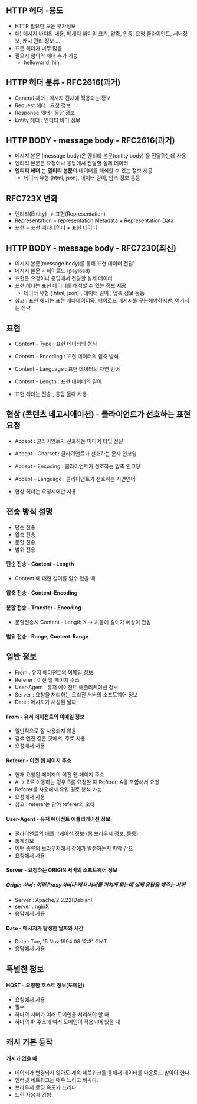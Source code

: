 
## HTTP 헤더 -용도 
- HTTP 필요한 모든 부가정보 
- 예) 메시지 바디의 내용, 메세지 바디의 크기, 압축, 인증, 요청 클라이언트, 서버정보, 캐시 관리 정보 ... 
- 표준 헤더가 너무 많음 
- 필요시 임의의 헤더 추가  기능 
	- helloworld: hihi
 
## HTTP  헤더 분류 - RFC2616(과거)
- General 헤더 : 메시지 전체에 적용되는 정보 
- Request 헤더 : 요청 정보 
- Response 헤더 : 응답 정보 
- Entity 헤더 : 엔티티 바디 정보 
## HTTP BODY - message body - RFC2616(과거)
- 메시지 본문 (message body)은 엔티티 본문(entity body) 을 전달하는데 사용 
- 엔티티 본문은 요청이나 응답에서 전달할 실제 데이터 
- **엔티티 헤더** 는 **엔티티 본문**의 데이터를 해석할 수 있는 정보 제공 
	- 데이터 유형 (html, json), 데이터 길이, 압축 정보 등등 

## RFC723X 변화 
- 엔티티(Entity) -> 표현(Representation)
- Representation = representation Metadata + Representation Data 
- 표현 = 표현 메타데이터 + 표현 데이터 
## HTTP BODY - message body - RFC7230(최신)
- 메시지 본문(message body)를 통해 표현 데이터 전달'
- 메시지 본문 = 페이로드 (payload)
- 표현은 요청이나 응답에서 전달할 실제 데이터 
- 표현 헤더는 표현 데이터를 해석할 수 있는 정보 제공 
	- 데이터 유형 ( html, json) , 데이터 길이 , 압축 정보 등등 
- 참고 : 표현 헤더는 표현 메타데이터와, 페이로드 메시지를 구분해야하지만,  여기서는 생략 

## 표현 
- Content - Type : 표현 데이터의 형식 
- Content - Encoding : 표현 데이터의 압축 방식 
- Content - Language : 표현 데이터의 자연 언어 
- Content - Length : 표현 데이터의 길이 

- 표현 헤더는 전송 , 응답 둘다 사용 

## 협상 (콘텐츠 네고시에이션) - 클라이언트가 선호하는 표현 요청
- Accept : 클라이언트가 선호하는 미디어 타입 전달
-  Accept - Charset : 클라이언트가 선호하는 문자 인코딩 
- Accept - Encoding : 클라이언트가 선호하는 압축 인코딩 
- Accept - Language : 클라이언트가 선호하는 자연언어 

- 협상 헤더는 요청시에만 사용

## 전송 방식 설명 
- 단순 전송 
- 압축 전송 
- 분할 전송 
- 범위 전송 

#### 단순 전송 - Content - Length 
- Content 에 대한 길이를 알수 있을 때 
#### 압축 전송 - Content-Encoding
#### 분할 전송 - Transfer - Encoding 
- 분할전송시 Content - Length X -> 처음에 길이가 예상이 안됨
#### 범위 전송 - Range, Content-Range


## 일반 정보 
- From : 유저 에이전트의 이메일 정보 
- Referer : 이전 웹 페이지 주소
- User-Agent : 유저 에이전트 애플리케이션 정보 
- Server : 요청을 처리하는 오리진 서버의 소프트웨어 정보
- Date : 메시지가 새성된 날짜
 
#### From - 유저 에이전트의 이메일 정보 
- 일반적으로 잘 사용되지 않음
- 검색 엔진 같은 곳에서, 주로 사용 
- 요청에서 사용 
#### Referer - 이전 웹 페이지 주소 
- 현재 요청된 페이지의 이전 웹 페이지 주소
- A -> B로 이동하는 경우 B를 요청할 때 Referer: A를 포함해서 요청 
- Referer를 사용해서 유입 경로 분석 가능
- 요청에서 사용 
- 참고 : referer는 단어 referer의 오타
#### User-Agent - 유저 에이전트 애플리케이션 정보 
- 클라이언트의 애플리케이션 정보 (웹 브라우저 정보, 등등)
- 통계정보 
- 어떤 종류의 브라우저에서 장애가 발생하는지 파악 간으 
- 요청에서 사용 
#### Server - 요청하는 ORIGIN 서버의 소프트웨어 정보 
##### Origin 서버 : 여러 Proxy서버나 캐시 서버를 거치게 되는데 실제 응답을 해주는 서버 
- Server : Apache/2.2.22(Debian)
- server : nginX
- 응답에서 사용 
#### Date - 메시지가 발생한 날짜와 시간 
- Date : Tue, 15 Nov 1994 08:12:31 GMT 
- 응답에서 사용

## 특별한 정보 
#### HOST - 요청한 호스트 정보(도메인) 
- 요청에서 사용
- 필수 
- 하나의 서버가 여러 도메인을 처리해야 할 때 
- 하나의 IP 주소에 여러 도메인이 적용되어 있을 때 

## 캐시 기본 동작 
#### 캐시가 없을 때 
- 데이터가 변경되지 않아도 계속 네트워크를 통해서 데이터를 다운로드 받아야 한다. 
- 인터넷 네트워크는 매우 느리고 비싸다.
- 브라우저 로딩 속도가 느리다. 
- 느린 사용자 경험






